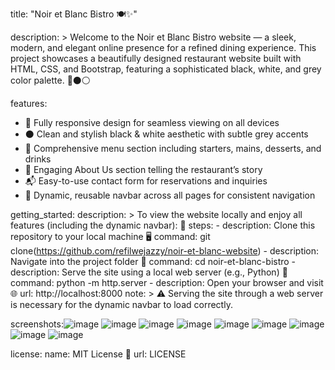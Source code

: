 title: "Noir et Blanc Bistro 🍽️✨"

description: >
  Welcome to the Noir et Blanc Bistro website — a sleek, modern, and elegant online presence
  for a refined dining experience. This project showcases a beautifully designed restaurant website
  built with HTML, CSS, and Bootstrap, featuring a sophisticated black, white, and grey color palette. 🎨⚫⚪

features:
  - 📱 Fully responsive design for seamless viewing on all devices
  - ⚫ Clean and stylish black & white aesthetic with subtle grey accents
  - 🍴 Comprehensive menu section including starters, mains, desserts, and drinks
  - 📝 Engaging About Us section telling the restaurant’s story
  - 📬 Easy-to-use contact form for reservations and inquiries
  - 🔗 Dynamic, reusable navbar across all pages for consistent navigation

getting_started:
  description: >
    To view the website locally and enjoy all features (including the dynamic navbar): 🚀
  steps:
    - description: Clone this repository to your local machine 🖥️
      command: git clone(https://github.com/refilwejazzy/noir-et-blanc-website)
    - description: Navigate into the project folder 📂
      command: cd noir-et-blanc-bistro
    - description: Serve the site using a local web server (e.g., Python) 🐍
      command: python -m http.server
    - description: Open your browser and visit 🌐
      url: http://localhost:8000
  note: >
    ⚠️ Serving the site through a web server is necessary for the dynamic navbar to load correctly.

screenshots:![image](https://github.com/user-attachments/assets/78963bb3-214a-4a07-92b4-3dd88d825921)
![image](https://github.com/user-attachments/assets/20d8089d-abe4-4ade-8059-3e9ffbff9421)
![image](https://github.com/user-attachments/assets/8b6b80e7-c014-4126-841b-c055caceeea5)
![image](https://github.com/user-attachments/assets/dbf97ce4-fdf3-47c6-82bb-c319058dcb56)
![image](https://github.com/user-attachments/assets/5f64dd5f-1cde-4868-b016-f02d1d31657d)
![image](https://github.com/user-attachments/assets/e6e544f5-fe85-409c-bcab-af77f53cee98)
![image](https://github.com/user-attachments/assets/308e9c6a-5f4b-4d2c-af72-6ab41249c115)
![image](https://github.com/user-attachments/assets/51498e88-bbe2-4ca2-8eb7-da8516b2a693)
![image](https://github.com/user-attachments/assets/fc5bd839-cf78-4ced-9d40-6f814648b26a)




license:
  name: MIT License 📄
  url: LICENSE
